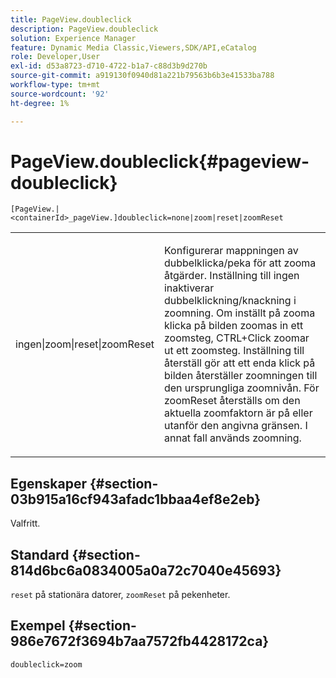 ```yaml
---
title: PageView.doubleclick
description: PageView.doubleclick
solution: Experience Manager
feature: Dynamic Media Classic,Viewers,SDK/API,eCatalog
role: Developer,User
exl-id: d53a8723-d710-4722-b1a7-c88d3b9d270b
source-git-commit: a919130f0940d81a221b79563b6b3e41533ba788
workflow-type: tm+mt
source-wordcount: '92'
ht-degree: 1%

---
```


# PageView.doubleclick{#pageview-doubleclick}

`[PageView.|<containerId>_pageView.]doubleclick=none|zoom|reset|zoomReset`

<table id="table_942C8BDBDE1B441596987E9E971202E7"> 
 <tbody> 
  <tr> 
   <td colname="col1"> <p> <span class="codeph"> ingen|zoom|reset|zoomReset </span> </p> </td> 
   <td colname="col2"> <p> Konfigurerar mappningen av dubbelklicka/peka för att zooma åtgärder. Inställning till <span class="codeph"> ingen </span> inaktiverar dubbelklickning/knackning i zoomning. Om inställt på <span class="codeph"> zooma </span> klicka på bilden zoomas in ett zoomsteg, CTRL+Click zoomar ut ett zoomsteg. Inställning till <span class="codeph"> återställ </span> gör att ett enda klick på bilden återställer zoomningen till den ursprungliga zoomnivån. För <span class="codeph"> zoomReset </span>återställs om den aktuella zoomfaktorn är på eller utanför den angivna gränsen. I annat fall används zoomning. </p> </td> 
  </tr> 
 </tbody> 
</table>

## Egenskaper {#section-03b915a16cf943afadc1bbaa4ef8e2eb}

Valfritt.

## Standard {#section-814d6bc6a0834005a0a72c7040e45693}

`reset` på stationära datorer, `zoomReset` på pekenheter.

## Exempel {#section-986e7672f3694b7aa7572fb4428172ca}

`doubleclick=zoom`
